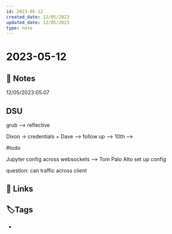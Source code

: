 ```yaml
---
id: 2023-05-12
created_date: 12/05/2023
updated_date: 12/05/2023
type: note
---
```


# 2023-05-12

## 📝 Notes

12/05/2023:05:07

## DSU

grub --> reflective

Dixon -> credentials + Dave --> follow up --> 10th -->

#todo

Jupyter config across websockets --> Tom Palo Alto set up config

question: can traffic across client

## 🔗 Links

## **🏷️Tags**

- 
